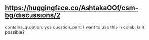 ## https://huggingface.co/AshtakaOOf/csm-bg/discussions/2

contains_question: yes
question_part: I want to use this in colab, is it possible?